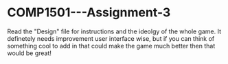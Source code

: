 # COMP1501---Assignment-3

Read the "Design" file for instructions and the ideolgy of the whole game. It definetely needs improvement user interface wise, but if you can think of something cool to add in that could make the game much better then that would be great!

